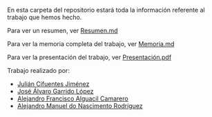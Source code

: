 En esta carpeta del repositorio estará toda la información referente al trabajo que hemos hecho.

Para ver un resumen, ver [Resumen.md](https://github.com/donas11/SWAP/blob/master/trabajo/Resumen.md)

Para ver la memoria completa del trabajo, ver [Memoria.md](https://github.com/donas11/SWAP/blob/master/trabajo/Memoria.md)

Para ver la presentación del trabajo, ver [Presentación.pdf](https://github.com/donas11/SWAP/blob/master/trabajo/Presentación.pdf)

Trabajo realizado por:
* [Julián Cifuentes Jiménez](https://github.com/juliancifuentes95)
* [José Álvaro Garrido López](https://github.com/alvarospunk)
* [Alejandro Francisco Alguacil Camarero](https://github.com/alguacilaguamara)
* [Alejandro Manuel do Nascimento Rodríguez](https://github.com/donas11)
